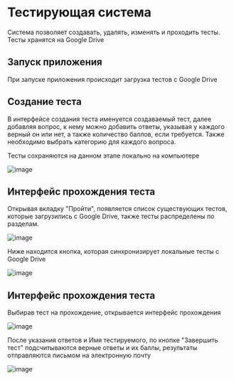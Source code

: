 # Тестирующая система

Система позволяет создавать, удалять, изменять и проходить тесты. Тесты хранятся на Google Drive

## Запуск приложения

При запуске приложения происходит загрузка тестов с Google Drive

## Создание теста

В интерфейсе создания теста именуется создаваемый тест, далее добавляя вопрос, к нему  можно добавить ответы, указывая у каждого верный он или нет, а также количество баллов, если требуется. Также необходимо выбрать категорию для каждого вопроса.

Тесты сохраняются на данном этапе локально на компьютере

![image](https://github.com/user-attachments/assets/29595a0f-7b35-4c5a-a664-256a89b3c5f8)

## Интерфейс прохождения теста

Открывая вкладку "Пройти", появляется список существующих тестов, которые загрузились с Google Drive, также тесты распределены по разделам. 

![image](https://github.com/user-attachments/assets/222cc8f4-763d-4f33-b9ef-f2152851dfb6)

Ниже находится кнопка, которая синхронизирует локальные тесты с Google Drive

![image](https://github.com/user-attachments/assets/d1b45a2c-b54f-44f6-8153-8d63889972fd)

## Интерфейс прохождения теста
Выбирав тест на прохождение, открывается интерфейс прохождения

![image](https://github.com/user-attachments/assets/0caef91c-188f-4bcc-a29a-76ec28af1320)

После указания ответов и Имя тестируемого, по кнопке "Завершить тест" подсчитываются верные ответы и их баллы, результаты отправляются письмом на электронную почту

![image](https://github.com/user-attachments/assets/bb176cea-cab6-4b15-88ed-87f8b25a1402)


